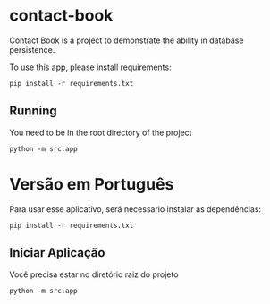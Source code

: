 # contact-book
Contact Book is a project to demonstrate the ability in database persistence.

To use this app, please install requirements:

    pip install -r requirements.txt

## Running
You need to be in the root directory of the project

    python -m src.app

# Versão em Português

Para usar esse aplicativo, será necessario instalar as dependências:
    
    pip install -r requirements.txt

## Iniciar Aplicação
Você precisa estar no diretório raiz do projeto

    python -m src.app